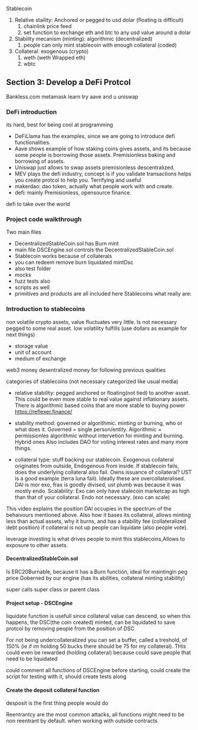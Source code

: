 Stablecoin
1. Relative staility: Anchored or pegged to usd dolar (floating is difficult)
    1. chainlink price feed
    2. set function to exchange eth and btc to any usd value around a dolar
2. Stability mecanism (minting): algorithmic (decentralized)
    1. people can only mint stablecoin with enough collateral (coded)
3. Collateral: exogenous (crypto)
    1. weth (weth Wrapped eth)
    2. wbtc


## Section 3: Develop a DeFi Protcol

Bankless.com
metamask learn
try aave and u uniswap

### DeFi introduction
its hard, best for being cool at programming
- DeFiLlama has the examples, since we are going to introduce defi functionalities. 
- Aave shows example of how staking coins gives assets, and its because some people is borrowing those assets. Premisionless baking and borrowing of assets.
- Uniswap just allows to swap assets premisionless descentralized.
- MEV plays the defi industry, concept is if you validate transactions helps you create protcol to help you. Terrifying and useful
- makerdao: dao token, actually what people work with and create.
- defi: mainly Premisionless, opensource finance.

defi to take over the world

### Project code walkthrough
Two main files 
- DecentralizedStableCoin.sol has Burn mint
- main file DSCEngine.sol controls the DecentralizedStableCoin.sol
- Stablecoin works because of collaterals
- you can redeem remove burn liquidated mintDsc
- also test folder
- mocks
- fuzz tests also
- scripts as well
- primitives and products are all included here
Stablecoins what really are:

### Introduction to stablecoins
non volatile crypto assets, value fluctuates very little. Is not necessary pegged to some real asset.
low volatility fulfills (use dollars as example for next things)
- storage value
- unit of account
- medium of exchange

web3 money desentralized money for following previous qualities

categories of stablecoins (not necessary categorized like usual media)
- relative stability: pegged anchored or floating(not tied) to another asset. This could be even more stable to real value against inflationary assets. There is algorithmic based coins that are more stable to buying power https://reflexer.finance/

- stability method: governed or algorithmic. minting or burning, who or what does it. Governed = single person/entity. Algorithmic = permissionles algorithmic without intervetion for minting and burning. Hybrid ones Also includes DAO for voting interest rates and many more things.

- collateral type: stuff backing our stablecoin. Exogenous collateral originates from outside, Endogenous from inside.
If stablecoin fails, does the underlying collateral also fail.
Owns issuance of collateral? UST is a good example (terra luna fail).
Ideally these are overcollateralised. DAI is mor exo, frax is goodly divised, ust plumb was because it was mostly endo.
Scalability: Exo can only have stalecoin marketcap as high than that of your collateral. Endo not necessary. (exo can scale)

This video explains the position DAI occupies in the spectrum of the behaivours mentioned above. Also how it bases its collateral, allows minting less than actual assets, why it burns, and has a stability fee (collateralized debt position) if collateral is not up people can liquidate (also people vote). 

leverage investing is what drives people to mint this stablecoins,Allows to exposure to other assets.

#### DecentralizedStableCoin.sol
Is ERC20Burnable, because it has a Burn function, ideal for maintingin peg price
Goberned by our engine (has its abilities, collateral minting stability)

super calls super class or parent class

#### Project setup - DSCEngine

liquidate function is usefull since collateral value can descend, so when this happens, the DSC(the coin created) minted, can be liquidated to save protcol by removing people from the position of DSC

For not being undercollateralized you can set a buffer, called a treshold, of 150% (ie if im holding 50 bucks there should be 75 for my collateral). THis could even be rewarded (holding collateral) because could save people that need to be liquidated

could comment all functions of DSCEngine before starting, could create the script for testing with it, should create tests along

#### Create the deposit collateral function

desposit is the first thing people would do


Reentrantcy are the most common attacks, all functions might need to be non reentrant by default. when working with outside contracts